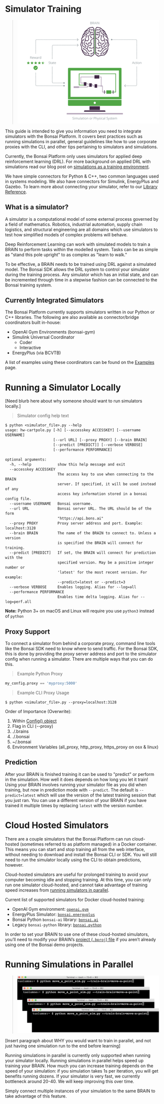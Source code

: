 # Simulator Training

> ![Simulator Diagram](../images/brain-sim-marketing.png)

This guide is intended to give you information you need to integrate simulators with the Bonsai Platform. It covers best practices such as running simulations in parallel, general guidelines like how to use corporate proxies with the CLI, and other tips pertaining to simulators and simulations.

Currently, the Bonsai Platform only uses simulators for applied deep reinforcement learning (DRL). For more background on applied DRL with simulations read our blog post on [simulations as a training environment][6].

We have simple connectors for Python & C++, two common languages used in systems modeling. We also have connectors for Simulink, EnergyPlus and Gazebo. To learn more about connecting your simulator, refer to our [Library Reference][4].

## What is a simulator?

A simulator is a computational model of some external process governed by a field of mathematics. Robotics, industrial automation, supply chain logistics, and structural engineering are all domains which use simulators to test how simplified models of complex problems will behave.

Deep Reinforcement Learning can work with simulated models to train a BRAIN to perform tasks within the modelled system. Tasks can be as simple as "stand this pole upright" to as complex as "learn to walk." 

To be effective, a BRAIN needs to be trained using DRL against a simulated model. The Bonsai SDK allows the DRL system to control your simulator during the training process. Any simulator which has an initial state, and can be incremented through time in a stepwise fashion can be connected to the Bonsai training system.

## Currently Integrated Simulators

The Bonsai Platform currently supports simulators written in our Python or C++ libraries. The following are also available as connector/bridge coordinators built in-house:

* OpenAI Gym Environments (bonsai-gym)
* Simulink Universal Coordinator
    - Coder
    - Interactive
* EnergyPlus (via BCVTB)

A list of examples using these coordinators can be found on the [Examples][7] page.

# Running a Simulator Locally
[Need blurb here about why someone should want to run simulators locally.]

> Simulator config help text

```
$ python <simulator_file>.py --help
usage: hw-cartpole.py [-h] [--accesskey ACCESSKEY] [--username USERNAME]
                      [--url URL] [--proxy PROXY] [--brain BRAIN]
                      [--predict [PREDICT]] [--verbose VERBOSE]
                      [--performance PERFORMANCE]

optional arguments:
  -h, --help            show this help message and exit
  --accesskey ACCESSKEY
                        The access key to use when connecting to the BRAIN
                        server. If specified, it will be used instead of any
                        access key information stored in a bonsai config file.
  --username USERNAME   Bonsai username.
  --url URL             Bonsai server URL. The URL should be of the form
                        "https://api.bons.ai"
  --proxy PROXY         Proxy server address and port. Example: localhost:3128
  --brain BRAIN         The name of the BRAIN to connect to. Unless a version
                        is specified the BRAIN will connect for training.
  --predict [PREDICT]   If set, the BRAIN will connect for prediction with the
                        specified version. May be a positive integer number or
                        'latest' for the most recent version. For example:
                        --predict=latest or --predict=3
  --verbose VERBOSE     Enables logging. Alias for --log=all
  --performance PERFORMANCE
                        Enables time delta logging. Alias for --log=perf.all
```

**Note:** Python 3+ on macOS and Linux will require you use `python3` instead of `python`

## Proxy Support

To connect a simulator from behind a corporate proxy, command line tools like the Bonsai SDK need to know where to send traffic. For the Bonsai SDK, this is done by providing the proxy server address and port to the simulator config when running a simulator. There are multiple ways that you can do this.

> Example Python Proxy

```python
my_config.proxy == 'myproxy:5000'
```

> Example CLI Proxy Usage

```shell
$ python <simulator_file>.py --proxy=localhost:3128
```

Order of Importance (Overwrite):

1. Within [Config() object][9]
2. Flag in CLI (--proxy)
3. ./.brains
4. ./.bonsai
5. ~/.bonsai
6. Environment Variables (all_proxy, http_proxy, https_proxy on osx & linux)

## Prediction

After your BRAIN is finished training it can be used to "predict" or perform in the simulation. How well it does depends on how long you let it train! Using your BRAIN involves running your simulator file as you did when training, but now in prediction mode with `--predict`. The default is `--predict=latest` which will use the version of the latest training session that you just ran. You can use a different version of your BRAIN if you have trained it multiple times by replacing `latest` with the version number.

# Cloud Hosted Simulators

There are a couple simulators that the Bonsai Platform can run cloud-hosted (sometimes referred to as platform managed) in a Docker container. This means you can start and stop training all from the web interface, without needing to download and install the Bonsai CLI or SDK. You will still need to run the simulator locally using the CLI to obtain predictions, however.

Cloud-hosted simulators are useful for prolonged training to avoid your computer becoming idle and stopping training. At this time, you can only run one simulator cloud-hosted, and cannot take advantage of training speed increases from [running simulators in parallel][5].

Current list of supported simulators for Docker cloud-hosted training:

* OpenAI Gym environment: [`openai.gym`][1]
* EnergyPlus Simulator: [`bonsai.energyplus`][3]
* Bonsai Python `bonsai-ai` library: [`bonsai.ai`][10]
* Legacy `bonsai-python` library: [`bonsai.python`][2]

In order to set your BRAIN to use one of these cloud-hosted simulators, you’ll need to modify your BRAIN’s [project (`.bproj`) file][8] if you aren’t already using one of the Bonsai demo projects.

# Running Simulations in Parallel

> ![Parallel Simulators](../images/multiple-sims.png)

[Insert paragraph about WHY you would want to train in parallel, and not just having one simulation run to the end before learning]

Running simulations in parallel is currently only supported when running your simulator locally. Running simulations in parallel helps speed up training your BRAIN. How much you can increase training depends on the speed of your simulation: if you simulation takes 1s per iteration, you will get benefits running dozens. If your simulator is very fast, we currently bottleneck around 20-40. We will keep improving this over time.

Simply connect multiple instances of your simulation to the same BRAIN to take advantage of this feature.


[1]: https://quay.io/repository/bonsai/gym
[2]: https://quay.io/repository/bonsai/python
[3]: https://quay.io/repository/bonsai/energyplus
[4]: ../references/library-reference.html
[5]: #running-simulators-in-parallel
[6]: https://bons.ai/blog/simulators-deep-reinforcement-learning
[7]: ../examples.html
[8]: ../references/cli-reference.html#bproj-file
[9]: ../references/library-reference.html#proxy
[10]: https://quay.io/repository/bonsai/bonsai-ai
